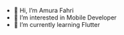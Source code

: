 - 👋 Hi, I’m Amura Fahri
- 👀 I’m interested in Mobile Developer
- 🌱 I’m currently learning Flutter


